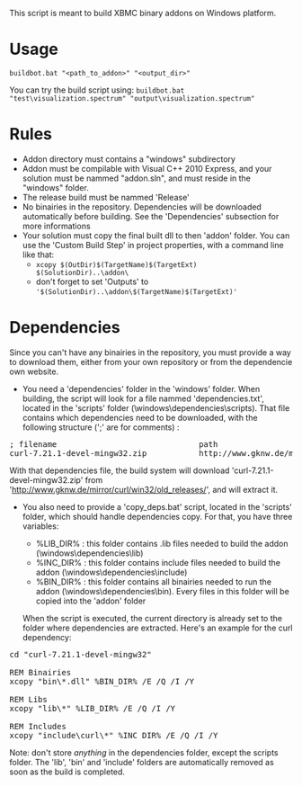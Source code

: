 This script is meant to build XBMC binary addons on Windows platform.

Usage
=====
`buildbot.bat "<path_to_addon>" "<output_dir>"`

You can try the build script using:
`buildbot.bat "test\visualization.spectrum" "output\visualization.spectrum"`

Rules
=====
- Addon directory must contains a "windows" subdirectory
- Addon must be compilable with Visual C++ 2010 Express, and your solution must be nammed "addon.sln", and must reside in the "windows" folder.
- The release build must be nammed 'Release'
- No binairies in the repository. Dependencies will be downloaded automatically before building. See the 'Dependencies' subsection for more informations
- Your solution must copy the final built dll to then 'addon' folder. You can use the 'Custom Build Step' in project properties, with a command line like that:
    - `xcopy $(OutDir)$(TargetName)$(TargetExt) $(SolutionDir)..\addon\`
    - don't forget to set 'Outputs' to `'$(SolutionDir)..\addon\$(TargetName)$(TargetExt)'`


Dependencies
============
Since you can't have any binairies in the repository, you must provide a way to download them, either from your own repository or from the dependencie own website.

- You need a 'dependencies' folder in the 'windows' folder. When building, the script will look for a file nammed 'dependencies.txt', located in the 'scripts' folder (\windows\dependencies\scripts\). That file contains which dependencies need to be downloaded, with the following structure (';' are for comments) :

<pre>
; filename                              path
curl-7.21.1-devel-mingw32.zip           http://www.gknw.de/mirror/curl/win32/old_releases/
</pre>

With that dependencies file, the build system will download 'curl-7.21.1-devel-mingw32.zip' from 'http://www.gknw.de/mirror/curl/win32/old_releases/', and will extract it.

- You also need to provide a 'copy_deps.bat' script, located in the 'scripts' folder, which should handle dependencies copy. For that, you have three variables:
  - %LIB_DIR% : this folder contains .lib files needed to build the addon (\windows\dependencies\lib\)
  - %INC_DIR% : this folder contains include files needed to build the addon (\windows\dependencies\include\)
  - %BIN_DIR% : this folder contains all binairies needed to run the addon (\windows\dependencies\bin\). Every files in this folder will be copied into the 'addon' folder
  
  When the script is executed, the current directory is already set to the folder where dependencies are extracted. Here's an example for the curl dependency:

<pre>
cd "curl-7.21.1-devel-mingw32"

REM Binairies
xcopy "bin\*.dll" %BIN_DIR% /E /Q /I /Y

REM Libs
xcopy "lib\*" %LIB_DIR% /E /Q /I /Y

REM Includes
xcopy "include\curl\*" %INC_DIR% /E /Q /I /Y
</pre>

  Note: don't store *anything* in the dependencies folder, except the scripts folder. The 'lib', 'bin' and 'include' folders are automatically removed as soon as the build is completed.